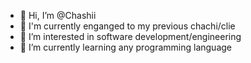 - 👋 Hi, I’m @Chashii
- 💍 I'm currently enganged to my previous chachi/clie
- 👀 I’m interested in software development/engineering
- 🌱 I’m currently learning any programming language

<!---
Chashii/Chashii is a ✨ special ✨ repository because its `README.md` (this file) appears on your GitHub profile.
You can click the Preview link to take a look at your changes.
--->
